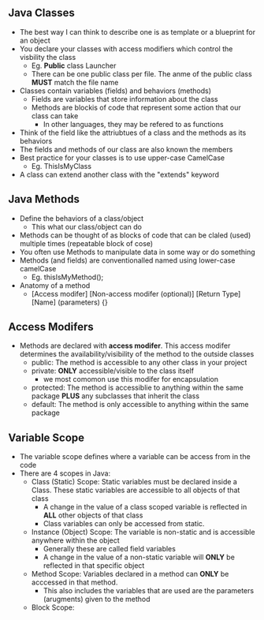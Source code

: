 ## Java Classes
- The best way I can think to describe one is as template or a blueprint for an object
- You declare your classes with access modifiers which control the visbility the class
    - Eg. **Public** class Launcher
    - There can be one public class per file. The anme of the public class **MUST** match the file name
- Classes contain variables (fields) and behaviors (methods)
    - Fields are variables that store information about the class
    - Methods are blockis of code that represent some action that our class can take
        - In other languages, they may be refered to as functions
- Think of the field like the attriubtues of a class and the methods as its behaviors
- The fields and methods of our class are also known the members
- Best practice for your classes is to use upper-case CamelCase
    - Eg. ThisIsMyClass
- A class can extend another class with the "extends" keyword


## Java Methods
- Define the behaviors of a class/object
    - This what our class/object can do
- Methods can be thought of as blocks of code that can be claled (used) multiple times (repeatable block of cose)
- You often use Methods to manipulate data in some way or do something
- Methods (and fields) are conventionalled named using lower-case camelCase
    - Eg. thisIsMyMethod();
- Anatomy of a method
    - [Access modifer] [Non-access modifer (optional)] [Return Type] [Name] (parameters) {}

## Access Modifers
- Methods are declared with **access modifer**. This access modifer determines the availability/visibility of the method to the outside classes
    - public: The method is accessible to any other class in your project
    - private: **ONLY** accessible/visible to the class itself
        - we most comomon use this modifer for encapsulation
    - protected: The method is accessiblie to anything within the same package **PLUS** any subclasses that inherit the class
    - default: The method is only accessible to anything within the same package

## Variable Scope
- The variable scope defines where a variable can be access from in the code
- There are 4 scopes in Java:
    - Class (Static) Scope: Static variables must be declared inside a Class. These static variables are accessible to all objects of that class
        - A change in the value of a class scoped variable is reflected in **ALL** other objects of that class
        - Class variables can only be accessed from static.
    - Instance (Object) Scope: The variable is non-static and is accessible anywhere within the object
        - Generally these are called field variables
        - A change in the value of a non-static variable will **ONLY** be reflected in that specific object
    - Method Scope: Variables declared in a method can **ONLY** be acccessed in that method. 
        - This also includes the variables that are used are the parameters (arugments) given to the method
    - Block Scope: 
